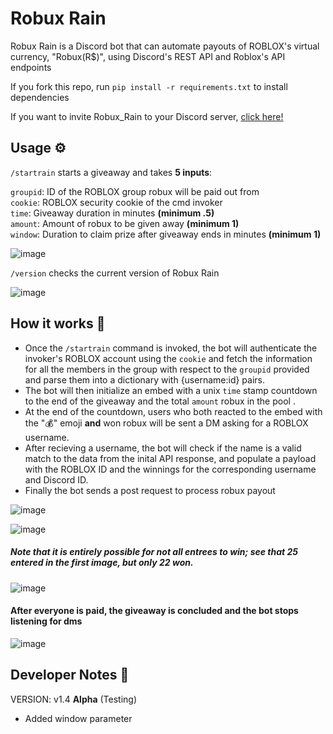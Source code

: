 # Robux Rain
Robux Rain is a Discord bot that can automate payouts of ROBLOX's virtual currency, "Robux(R$)", using Discord's REST API and Roblox's API endpoints 

If you fork this repo, run `pip install -r requirements.txt` to install dependencies

If you want to invite Robux_Rain to your Discord server, [click here!](https://discord.com/api/oauth2/authorize?client_id=1006717557006409789&permissions=8&scope=bot)

## Usage ⚙️
` /startrain ` starts a giveaway and takes **5 inputs**:  

`groupid`: ID of the ROBLOX group robux will be paid out from  
`cookie`: ROBLOX security cookie of the cmd invoker  
`time`: Giveaway duration in minutes **(minimum .5)**  
`amount`: Amount of robux to be given away **(minimum 1)**  
`window`: Duration to claim prize after giveaway ends in minutes **(minimum 1)**

![image](https://user-images.githubusercontent.com/87991619/223207073-9c574611-4bb2-4400-8262-8aea94e001c6.png)

`/version` checks the current version of Robux Rain

![image](https://user-images.githubusercontent.com/87991619/223207372-d4e1c8d3-b9fb-46be-bb1e-961faee23c4d.png)


## How it works 🤔
* Once the `/startrain` command is invoked, the bot will authenticate the invoker's ROBLOX account using the `cookie` and fetch the information for all the members in the group with respect to the `groupid` provided and parse them into a dictionary with {username:id} pairs.  
* The bot will then initialize an embed with a unix `time` stamp countdown to the end of the giveaway and the total `amount` robux in the pool . 
* At the end of the countdown, users who both reacted to the embed with the "💰" emoji **and** won robux will be sent a DM asking for a ROBLOX username. 
* After recieving a username, the bot will check if the name is a valid match to the data from the inital API response, and populate a payload with the ROBLOX ID and the winnings for the corresponding username and Discord ID.
* Finally the bot sends a post request to process robux payout  

![image](https://user-images.githubusercontent.com/87991619/223207963-bf960b8d-4be4-4b62-a365-293d2e16b5d5.png)

![image](https://user-images.githubusercontent.com/87991619/223208062-2d002eb0-827c-439b-b5d8-27ed924e83bd.png)

##### Note that it is entirely possible for not all entrees to win; see that 25 entered in the first image, but only 22 won.
![image](https://user-images.githubusercontent.com/87991619/223208276-a78fb9b2-c28d-4760-942a-7c9b9463d574.png)
#### After everyone is paid, the giveaway is concluded and the bot stops listening for dms
![image](https://user-images.githubusercontent.com/87991619/235398879-cbca1122-bb94-4b16-bc5d-c4f37cd04dce.png)



## Developer Notes 📝
VERSION: v1.4 **Alpha** (Testing)
* Added window parameter





